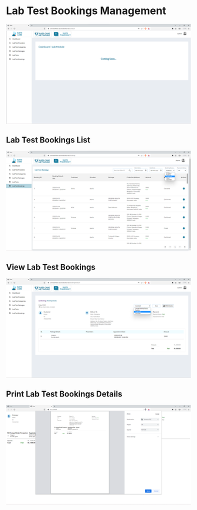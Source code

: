 # Lab Test Bookings Management

![Logo](./images/labtest/lab-dash.png)

## Lab Test Bookings List

![Logo](./images/labtest/lt-book-all.png)

## View Lab Test Bookings

![Logo](./images/labtest/lt-book-details.png)

## Print Lab Test Bookings Details

![Logo](./images/labtest/lt-book-print.png)
